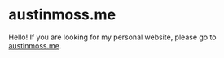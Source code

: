 # austinmoss.me

Hello! If you are looking for my personal website, please go to [austinmoss.me](https://austinmoss.me).
